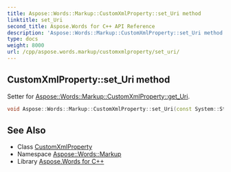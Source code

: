 ```yaml
---
title: Aspose::Words::Markup::CustomXmlProperty::set_Uri method
linktitle: set_Uri
second_title: Aspose.Words for C++ API Reference
description: 'Aspose::Words::Markup::CustomXmlProperty::set_Uri method. Setter for Aspose::Words::Markup::CustomXmlProperty::get_Uri in C++.'
type: docs
weight: 8000
url: /cpp/aspose.words.markup/customxmlproperty/set_uri/
---
```

## CustomXmlProperty::set_Uri method


Setter for [Aspose::Words::Markup::CustomXmlProperty::get_Uri](../get_uri/).

```cpp
void Aspose::Words::Markup::CustomXmlProperty::set_Uri(const System::String &value)
```

## See Also

* Class [CustomXmlProperty](../)
* Namespace [Aspose::Words::Markup](../../)
* Library [Aspose.Words for C++](../../../)
